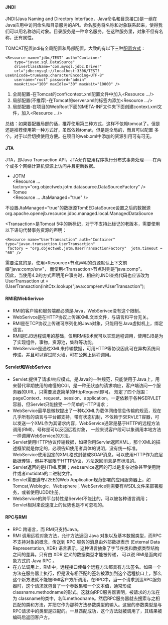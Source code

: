 #### JNDI
JNDI(Java Naming and Directory Interface，Java命名和目录接口)是一组在Java应用中访问命名和目录服务的API。命名服务将名称和对象联系起来，使得我们可以用名称访问对象。目录服务是一种命名服务，在这种服务里，对象不但有名称，还有属性。

TOMCAT配置jndi有全局配置和局部配置。大致的有以下三种[配置方式](http://blog.csdn.net/lgm277531070/article/details/6711177)：
```
<Resource name="jdbc/TEST" auth="Container" 
    type="javax.sql.DataSource"
    driverClassName="com.mysql.jdbc.Driver"
    url="jdbc:mysql://localhost:3306/TEST?useUnicode=true&amp;characterEncoding=UTF-8"
    username="root" password="admin"
    maxActive="100" maxIdle="30" maxWait="10000" />
```
1. 全局配置-在Tomcat的conf/context.xml配置文件中加入<Resource .../>
2. 局部配置(不推荐)-在Tomcat的server.xml的<Host><Context>标签内添加<Resource .../>
3. 局部配置-在项目的WebRoot下面的META-INF文件夹下面创建context.xml文件，加入<Resource .../>

总结：如果要配置局部的话，推荐使用第三种方式，这样不依赖tomcat了。但是还是推荐使用第一种方式好，虽然依赖tomat，但是是全局的，而且可以配置 多个。对于以后切换使用方便。在项目的web.xml中添加的资源引用可有可无。
#### JTA
JTA，即Java Transaction API，JTA允许应用程序执行分布式事务处理——在两个或多个网络计算机资源上访问并且更新数据。
- JOTM  
<Resource ... factory="org.objectweb.jotm.datasource.DataSourceFactory" />
- Tomee  
<Resource ... JtaManaged="true" />

不设置JtaManaged="true"的数据源TomEEDataSource设置之后的数据源 org.apache.openejb.resource.jdbc.managed.local.ManagedDataSource
		
\<Transaction>是Tomcat 5中的新标记，对于不支持此标记的老版本，需要使用以下语句代替事务资源的声明：
```
<Resource name="UserTransaction" auth="Container" type="javax.transaction.UserTransaction" 
 factory = "org.objectweb.jotm.UserTransactionFactory"  jotm.timeout = "60" />
```
需要注意的是，使用\<Resource>节点声明的资源默认上下文前缀"java:comp/env"，
而使用\<Transaction>节点时则是"java:comp"。  
因此，当使用4.2的方式声明用户事务时，相应的JNDI查找代码也应该改为 UserTransaction ut = (UserTransaction)initCtx.lookup("java:comp/env/UserTransaction");
#### RMI和WebSerivce
* RMI的客户端和服务端都必须是Java，WebSerivce没有这个限制。
* WebSerivce是在HTTP协议上传递XML文本文件，与语言和平台无关。
* RMI是在TCP协议上传递可序列化的Java对象，只能用在Java虚拟机上，绑定语言。
* RMI是EJB远程调用的基础，仅用RMI技术就可以实现远程调用，使用EJB是为了实现组件，事物，资源池，集群等功能。
* WebService是通过XML来传输数据，可用HTTP等协议因此可在异构系统间传递，并且可以穿过防火墙，可在公网上远程调用。
#### Servlet和WebSerivce
* Servlet:提供了请求/响应模式，是Java的一种规范，只能使用于Java上，用来替代早期使用的难懂的CGI，是一种无状态的请求响应，客户端访问一个服务器的URL，只需要发送简单的HttpRequest即可。 规定了四个范围：pageContext、request、session、application。一定依赖于各种SERVLET容器，但Servlet只能接受一个简单的HTTP请求；
* WebService最早是微软提出了一种以XML为载体网络信息传输的规范，现在几乎所有的语言与平台都支持，带有状态机制，不依赖于SERVLET容器，可以发送一个XML作为其请求内容，WebService通常是基于HTTP的远程方法调用(RMI)，号称是可以反回远程对象， 一般来说客户段可以象调用本地方法一样调用WebService的方法。
* Servlet使用HTTP协议传输数据，如果你用Servlet返回XML，那个XML的描述框架就是你定的，必须告知使用者具体的说明，没有统一标准。WebService使用固定的XML格式封装成SOAP消息，可以使用HTTP作为底层数据传输，但并不局限于HTTP协议，方法返回消息是有标准的。
* Servlet返回的是HTML页面；webservice返回的可以是复杂对象甚至使用附件或者mutidata的二进制文件。
* Servlet需要遵守J2EE的Web   Application规范部署的应用服务器上，如Tomcat,Weblogic，Websphere；WebService则需要有WSDL文件来部署服务，或者使用UDDI注册。
* WebService的跨平台特性是Servlet不能比的，可以被各种语言调用；Servlet相对来说速度上的优势也是不可忽视的。
#### RPC与RMI
* RPC 跨语言，而 RMI只支持Java。
* RMI 调用远程对象方法，允许方法返回 Java 对象以及基本数据类型，而RPC 不支持对象的概念，传送到 RPC 服务的消息由外部数据表示 (External Data Representation, XDR) 语言表示，这种语言抽象了字节序类和数据类型结构之间的差异。只有由 XDR 定义的数据类型才能被传递， 可以说 RMI是面向对象方式的 Java RPC 。
* 在方法调用上，RMI中，远程接口使每个远程方法都具有方法签名。如果一个方法在服务器上执行，但是没有相匹配的签名被添加到这个远程接口上，那么这个新方法就不能被RMI客户方所调用。在RPC中，当一个请求到达RPC服务器时，这个请求就包含了一个参数集和一个文本值，通常形成classname.methodname的形式。这就向RPC服务器表明，被请求的方法在为 classname的类中，名叫methodname。然后RPC服务器就去搜索与之相匹配的类和方法，并把它作为那种方法参数类型的输入。这里的参数类型是与RPC请求中的类型是匹配的。一旦匹配成功，这个方法就被调用了，其结果被编码后返回客户方。
